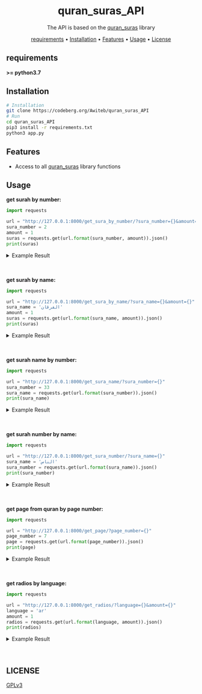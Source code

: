 <br>
<h1 align="center">
  quran_suras_API
</h1>


<p align="center">
The API is based on the <a href=https://pypi.org/project/quran-suras>quran_suras</a> library
</p>


<p align="center">
  <a href="#requirements">requirements</a>
  •
  <a href="#installation">Installation</a>
  •
  <a href="#features">Features</a>
  •
  <a href="#usage">Usage</a>
  •
  <a href="#license">License</a>
</p>

## requirements
  **>= python3.7**

## Installation


```bash
# Installation
git clone https://codeberg.org/Awiteb/quran_suras_API
# Run
cd quran_suras_API
pip3 install -r requirements.txt
python3 app.py
```

## Features
* Access to all [quran_suras](https://pypi.org/project/quran-suras) library functions

## Usage

**get surah by number:**
```python
import requests

url = "http://127.0.0.1:8000/get_sura_by_number/?sura_number={}&amount={}"
sura_number = 2
amount = 1
suras = requests.get(url.format(sura_number, amount)).json()
print(suras)

```
<details>
<summary> Example Result</summary>

```json
{'ok': True,
 'result': [{'reader': 'أحمد الحذيفي',
             'url': 'https://server8.mp3quran.net/ahmad_huth/002.mp3'}],
 'sura_name': 'البقرة'}

```
</details>
<br><br>

**get surah by name:**
```python
import requests

url = "http://127.0.0.1:8000/get_sura_by_name/?sura_name={}&amount={}"
sura_name = 'الفرقان'
amount = 1
suras = requests.get(url.format(sura_name, amount)).json()
print(suras)
```
<details>
<summary> Example Result</summary>

```json
{'ok': True,
 'result': [{'reader': 'أحمد الحواشي',
             'url': 'https://server11.mp3quran.net/hawashi/025.mp3'}],
 'sura_name': 'الفرقان'}
```

</details>
<br><br>

**get surah name by number:**
```python
import requests

url = "http://127.0.0.1:8000/get_sura_name/?sura_number={}"
sura_number = 33
sura_name = requests.get(url.format(sura_number)).json()
print(sura_name)
```

<details>
<summary> Example Result</summary>

```json
{'name': 'الأحزاب', 'ok': True}
```

</details>
<br><br>

**get surah number by name:**
```python
import requests

url = "http://127.0.0.1:8000/get_sura_number/?sura_name={}"
sura_name = 'الناس'
sura_number = requests.get(url.format(sura_name)).json()
print(sura_number)

```

<details>
<summary> Example Result</summary>

```json
{'number': 114, 'ok': True}
```

</details>
<br><br>

**get page from quran by page number:**
```python
import requests

url = "http://127.0.0.1:8000/get_page/?page_number={}"
page_number = 7
page = requests.get(url.format(page_number)).json()
print(page)
```

<details>
<summary> Example Result</summary>

```json
https://www.mp3quran.net/api/quran_pages_arabic/601.png{'page_url': 'https://www.mp3quran.net/api/quran_pages_arabic/007.png', 'ok': True}
```

</details>
<br><br>

**get radios by language:**
```python
import requests

url = "http://127.0.0.1:8000/get_radios/?language={}&amount={}"
language = 'ar'
amount = 1
radios = requests.get(url.format(language, amount)).json()
print(radios)
```

<details>
<summary> Example Result</summary>

```json
{'language': 'ar', 'result': [{'name': '---تراتيل قصيرة متميزة---', 'url': 'http://live.mp3quran.net:9702/'}], 'ok': True}

```

</details>
<br><br>

## LICENSE
[GPLv3](https://www.gnu.org/licenses/gpl-3.0.html)